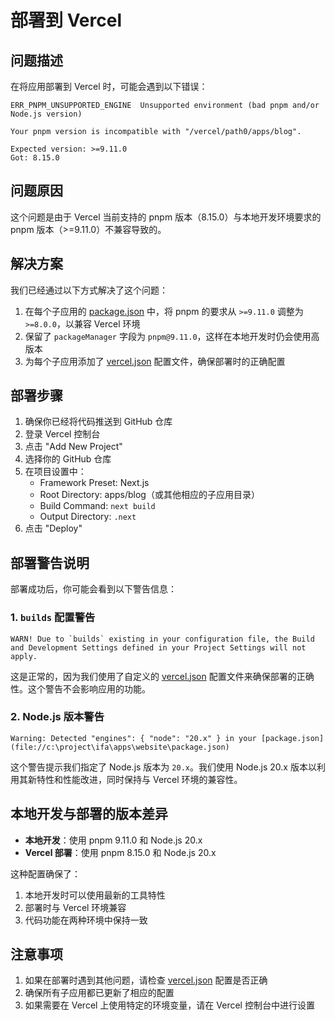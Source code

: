 # 部署到 Vercel

## 问题描述

在将应用部署到 Vercel 时，可能会遇到以下错误：

```
ERR_PNPM_UNSUPPORTED_ENGINE  Unsupported environment (bad pnpm and/or Node.js version)

Your pnpm version is incompatible with "/vercel/path0/apps/blog".

Expected version: >=9.11.0
Got: 8.15.0
```

## 问题原因

这个问题是由于 Vercel 当前支持的 pnpm 版本（8.15.0）与本地开发环境要求的 pnpm 版本（>=9.11.0）不兼容导致的。

## 解决方案

我们已经通过以下方式解决了这个问题：

1. 在每个子应用的 [package.json](file://c:\project\ifa\apps\blog\package.json) 中，将 pnpm 的要求从 `>=9.11.0` 调整为 `>=8.0.0`，以兼容 Vercel 环境
2. 保留了 `packageManager` 字段为 `pnpm@9.11.0`，这样在本地开发时仍会使用高版本
3. 为每个子应用添加了 [vercel.json](file://c:\project\ifa\apps\blog\vercel.json) 配置文件，确保部署时的正确配置

## 部署步骤

1. 确保你已经将代码推送到 GitHub 仓库
2. 登录 Vercel 控制台
3. 点击 "Add New Project"
4. 选择你的 GitHub 仓库
5. 在项目设置中：
   - Framework Preset: Next.js
   - Root Directory: apps/blog（或其他相应的子应用目录）
   - Build Command: `next build`
   - Output Directory: `.next`
6. 点击 "Deploy"

## 部署警告说明

部署成功后，你可能会看到以下警告信息：

### 1. `builds` 配置警告
```
WARN! Due to `builds` existing in your configuration file, the Build and Development Settings defined in your Project Settings will not apply.
```

这是正常的，因为我们使用了自定义的 [vercel.json](file://c:\project\ifa\apps\blog\vercel.json) 配置文件来确保部署的正确性。这个警告不会影响应用的功能。

### 2. Node.js 版本警告
```
Warning: Detected "engines": { "node": "20.x" } in your [package.json](file://c:\project\ifa\apps\website\package.json)
```

这个警告提示我们指定了 Node.js 版本为 `20.x`。我们使用 Node.js 20.x 版本以利用其新特性和性能改进，同时保持与 Vercel 环境的兼容性。

## 本地开发与部署的版本差异

- **本地开发**：使用 pnpm 9.11.0 和 Node.js 20.x
- **Vercel 部署**：使用 pnpm 8.15.0 和 Node.js 20.x

这种配置确保了：
1. 本地开发时可以使用最新的工具特性
2. 部署时与 Vercel 环境兼容
3. 代码功能在两种环境中保持一致

## 注意事项

1. 如果在部署时遇到其他问题，请检查 [vercel.json](file://c:\project\ifa\apps\blog\vercel.json) 配置是否正确
2. 确保所有子应用都已更新了相应的配置
3. 如果需要在 Vercel 上使用特定的环境变量，请在 Vercel 控制台中进行设置